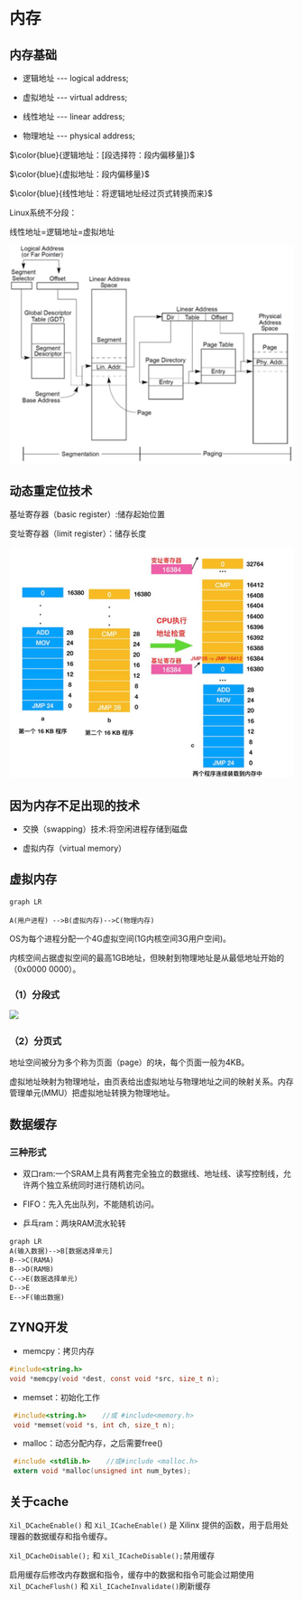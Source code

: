 # 内存

## 内存基础

+ 逻辑地址 --- logical address;

+ 虚拟地址 --- virtual address;

+ 线性地址 --- linear address;

+ 物理地址 --- physical address; 

$\color{blue}{逻辑地址：[段选择符：段内偏移量]}$

$\color{blue}{虚拟地址：段内偏移量}$

$\color{blue}{线性地址：将逻辑地址经过页式转换而来}$

Linux系统不分段：

线性地址=逻辑地址=虚拟地址

![](../../../img/2022-06-07-17-11-22-image.png)

## 动态重定位技术

基址寄存器（basic register）:储存起始位置

变址寄存器（limit register）：储存长度

![](../../../img/2022-04-06-19-24-10-image.png)

## 因为内存不足出现的技术

+ 交换（swapping）技术:将空闲进程存储到磁盘

+ 虚拟内存（virtual memory）

## 虚拟内存

```mermaid
graph LR

A(用户进程) -->B(虚拟内存)-->C(物理内存)
```

OS为每个进程分配一个4G虚拟空间(1G内核空间3G用户空间)。

内核空间占据虚拟空间的最高1GB地址，但映射到物理地址是从最低地址开始的（0x0000 0000）。

### （1）分段式

![](D:\GitRepository\MyMark\img\2022-04-14-08-47-12-image.png)

### （2）分页式

地址空间被分为多个称为页面（page）的块，每个页面一般为4KB。

虚拟地址映射为物理地址，由页表给出虚拟地址与物理地址之间的映射关系。内存管理单元(MMU）把虚拟地址转换为物理地址。

## 数据缓存

### 三种形式

+ 双口ram:一个SRAM上具有两套完全独立的数据线、地址线、读写控制线，允许两个独立系统同时进行随机访问。

+ FIFO：先入先出队列，不能随机访问。

+ 乒乓ram：两块RAM流水轮转

```mermaid
graph LR
A(输入数据)-->B[数据选择单元]
B-->C(RAMA)
B-->D(RAMB)
C-->E(数据选择单元)
D-->E
E-->F(输出数据)
```

## ZYNQ开发

+ memcpy：拷贝内存

```c
#include<string.h>
void *memcpy(void *dest, const void *src, size_t n);
```

+ memset：初始化工作

```c
 #include<string.h>    //或 #include<memory.h>
 void *memset(void *s, int ch, size_t n);
```

+ malloc：动态分配内存，之后需要free()

```c
 #include <stdlib.h>    //或#include <malloc.h>
 extern void *malloc(unsigned int num_bytes);
```

## 关于cache

`Xil_DCacheEnable()` 和 `Xil_ICacheEnable()` 是 Xilinx 提供的函数，用于启用处理器的数据缓存和指令缓存。

`Xil_DCacheDisable();`  和 `Xil_ICacheDisable();`禁用缓存

启用缓存后修改内存数据和指令，缓存中的数据和指令可能会过期使用`Xil_DCacheFlush()` 和 `Xil_ICacheInvalidate()`刷新缓存
